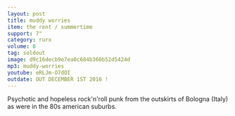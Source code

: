 ```yaml
---
layout: post
title: muddy worries
item: the rent / summertime
support: 7"
category: rurx
volume: 8
tag: soldout
image: d9c16decb9e7ea0c684b360b52d5424d
mp3: muddy-worries
youtube: eRLJm-O7dOI
outdate: OUT DECEMBER 1ST 2016 !
---
```


Psychotic and hopeless rock'n'roll punk from the outskirts of Bologna (Italy) as were in the 80s american suburbs.
